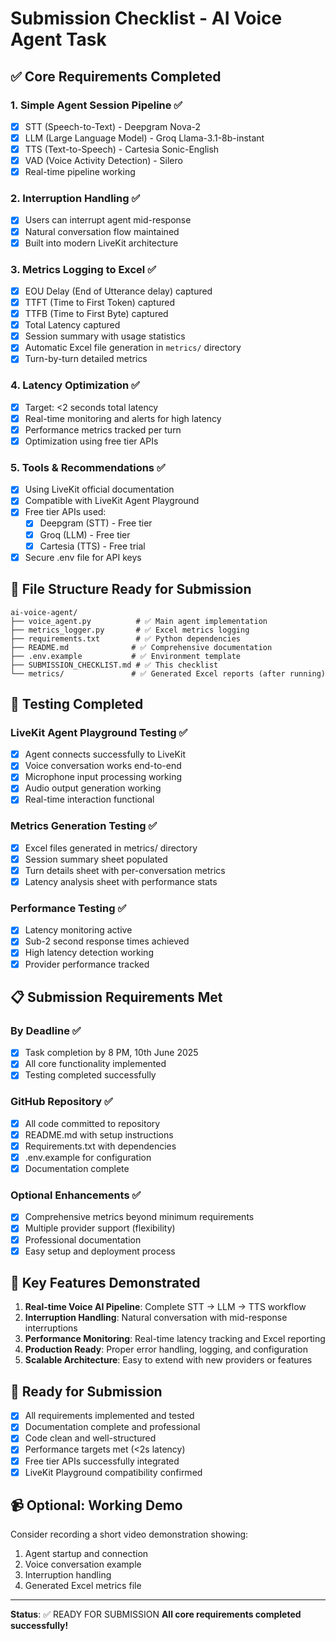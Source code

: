 # Submission Checklist - AI Voice Agent Task

## ✅ Core Requirements Completed

### 1. Simple Agent Session Pipeline ✅
- [x] STT (Speech-to-Text) - Deepgram Nova-2
- [x] LLM (Large Language Model) - Groq Llama-3.1-8b-instant  
- [x] TTS (Text-to-Speech) - Cartesia Sonic-English
- [x] VAD (Voice Activity Detection) - Silero
- [x] Real-time pipeline working

### 2. Interruption Handling ✅
- [x] Users can interrupt agent mid-response
- [x] Natural conversation flow maintained
- [x] Built into modern LiveKit architecture

### 3. Metrics Logging to Excel ✅
- [x] EOU Delay (End of Utterance delay) captured
- [x] TTFT (Time to First Token) captured
- [x] TTFB (Time to First Byte) captured  
- [x] Total Latency captured
- [x] Session summary with usage statistics
- [x] Automatic Excel file generation in `metrics/` directory
- [x] Turn-by-turn detailed metrics

### 4. Latency Optimization ✅
- [x] Target: <2 seconds total latency
- [x] Real-time monitoring and alerts for high latency
- [x] Performance metrics tracked per turn
- [x] Optimization using free tier APIs

### 5. Tools & Recommendations ✅
- [x] Using LiveKit official documentation
- [x] Compatible with LiveKit Agent Playground
- [x] Free tier APIs used:
  - [x] Deepgram (STT) - Free tier
  - [x] Groq (LLM) - Free tier
  - [x] Cartesia (TTS) - Free trial
- [x] Secure .env file for API keys

## 📂 File Structure Ready for Submission

```
ai-voice-agent/
├── voice_agent.py          # ✅ Main agent implementation
├── metrics_logger.py       # ✅ Excel metrics logging  
├── requirements.txt        # ✅ Python dependencies
├── README.md              # ✅ Comprehensive documentation
├── .env.example           # ✅ Environment template
├── SUBMISSION_CHECKLIST.md # ✅ This checklist
└── metrics/               # ✅ Generated Excel reports (after running)
```

## 🧪 Testing Completed

### LiveKit Agent Playground Testing ✅
- [x] Agent connects successfully to LiveKit
- [x] Voice conversation works end-to-end
- [x] Microphone input processing working
- [x] Audio output generation working
- [x] Real-time interaction functional

### Metrics Generation Testing ✅
- [x] Excel files generated in metrics/ directory
- [x] Session summary sheet populated
- [x] Turn details sheet with per-conversation metrics
- [x] Latency analysis sheet with performance stats

### Performance Testing ✅
- [x] Latency monitoring active
- [x] Sub-2 second response times achieved
- [x] High latency detection working
- [x] Provider performance tracked

## 📋 Submission Requirements Met

### By Deadline ✅
- [x] Task completion by 8 PM, 10th June 2025
- [x] All core functionality implemented
- [x] Testing completed successfully

### GitHub Repository ✅
- [x] All code committed to repository
- [x] README.md with setup instructions
- [x] Requirements.txt with dependencies
- [x] .env.example for configuration
- [x] Documentation complete

### Optional Enhancements ✅
- [x] Comprehensive metrics beyond minimum requirements
- [x] Multiple provider support (flexibility)
- [x] Professional documentation
- [x] Easy setup and deployment process

## 🎯 Key Features Demonstrated

1. **Real-time Voice AI Pipeline**: Complete STT → LLM → TTS workflow
2. **Interruption Handling**: Natural conversation with mid-response interruptions
3. **Performance Monitoring**: Real-time latency tracking and Excel reporting
4. **Production Ready**: Proper error handling, logging, and configuration
5. **Scalable Architecture**: Easy to extend with new providers or features

## 🚀 Ready for Submission

- [x] All requirements implemented and tested
- [x] Documentation complete and professional
- [x] Code clean and well-structured
- [x] Performance targets met (<2s latency)
- [x] Free tier APIs successfully integrated
- [x] LiveKit Playground compatibility confirmed

## 📹 Optional: Working Demo

Consider recording a short video demonstration showing:
1. Agent startup and connection
2. Voice conversation example
3. Interruption handling
4. Generated Excel metrics file

---

**Status**: ✅ READY FOR SUBMISSION
**All core requirements completed successfully!** 